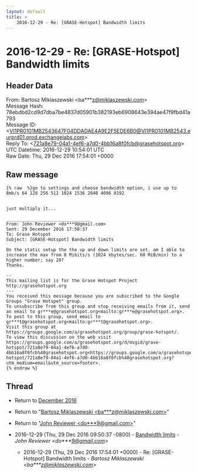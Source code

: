 ```yaml
---
layout: default
title: >
    2016-12-29 - Re: [GRASE-Hotspot] Bandwidth limits
---
```


# 2016-12-29 - Re: [GRASE-Hotspot] Bandwidth limits

## Header Data

From: Bartosz Miklaszewski \<ba***z@miklaszewski.com\><br>
Message Hash: 78ebdbd2cd9d7dba7be4837d05901b382193eb6908643e394ae47f9fbd41a793<br>
Message ID: \<VI1PR0101MB2543647F04DDADAE4A9E2F5EDE6B0@VI1PR0101MB2543.eurprd01.prod.exchangelabs.com\><br>
Reply To: \<721a8e79-04a1-4ef6-a7d0-4bb16a8f0fcb@grasehotspot.org\><br>
UTC Datetime: 2016-12-29 10:54:01 UTC<br>
Raw Date: Thu, 29 Dec 2016 17:54:01 +0000<br>

## Raw message

```
{% raw  %}go to settings and choose bandwidth option, i use up to 8mb/s 64 128 256 512 1024 1536 2048 4096 8192


just multiply it...

________________________________
From: John Reviewer <do***9@gmail.com>
Sent: 29 December 2016 17:50:37
To: Grase Hotspot
Subject: [GRASE-Hotspot] Bandwidth limits

On the static setup the the up and down limits are set. am I able to increase the max from 8 Mibits/s (1024 kbytes/sec. 60 MiB/min) to a higher number; say 20?
Thanks.

--
This mailing list is for the Grase Hotspot Project http://grasehotspot.org
---
You received this message because you are subscribed to the Google Groups "Grase Hotspot" group.
To unsubscribe from this group and stop receiving emails from it, send an email to gr***e@grasehotspot.org<mailto:gr***e@grasehotspot.org>.
To post to this group, send email to gr***t@grasehotspot.org<mailto:gr***t@grasehotspot.org>.
Visit this group at https://groups.google.com/a/grasehotspot.org/group/grase-hotspot/.
To view this discussion on the web visit https://groups.google.com/a/grasehotspot.org/d/msgid/grase-hotspot/721a8e79-04a1-4ef6-a7d0-4bb16a8f0fcb%40grasehotspot.org<https://groups.google.com/a/grasehotspot.org/d/msgid/grase-hotspot/721a8e79-04a1-4ef6-a7d0-4bb16a8f0fcb%40grasehotspot.org?utm_medium=email&utm_source=footer>.
{% endraw %}
```

## Thread

+ Return to [December 2016](/archive/2016/12)

+ Return to "[Bartosz Miklaszewski <ba***z<span>@</span>miklaszewski.com>](/authors/ba___z_at_miklaszewski_com)"
+ Return to "[John Reviewer <do***9<span>@</span>gmail.com>](/authors/do___9_at_gmail_com)"

+ 2016-12-29 (Thu, 29 Dec 2016 09:50:37 -0800) - [Bandwidth limits](/archive/2016/12/4a69ad94321fac959a78e254419a513a55fa76b79187e5e0d646f83ad777cf9d) - _John Reviewer \<do***9@gmail.com\>_
  + 2016-12-29 (Thu, 29 Dec 2016 17:54:01 +0000) - Re: [GRASE-Hotspot] Bandwidth limits - _Bartosz Miklaszewski \<ba***z@miklaszewski.com\>_

